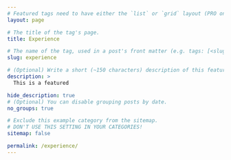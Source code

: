 ```yaml
---
# Featured tags need to have either the `list` or `grid` layout (PRO only).
layout: page

# The title of the tag's page.
title: Experience

# The name of the tag, used in a post's front matter (e.g. tags: [<slug>]).
slug: experience

# (Optional) Write a short (~150 characters) description of this featured tag.
description: >
  This is a featured 

hide_description: true
# (Optional) You can disable grouping posts by date.
no_groups: true

# Exclude this example category from the sitemap.
# DON'T USE THIS SETTING IN YOUR CATEGORIES!
sitemap: false

permalink: /experience/
---
```

